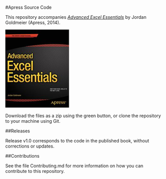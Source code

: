 #Apress Source Code

This repository accompanies [*Advanced Excel Essentials*](http://www.apress.com/9781484207352) by Jordan Goldmeier (Apress, 2014).

![Cover image](9781484207352.jpg)

Download the files as a zip using the green button, or clone the repository to your machine using Git.

##Releases

Release v1.0 corresponds to the code in the published book, without corrections or updates.

##Contributions

See the file Contributing.md for more information on how you can contribute to this repository.
